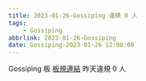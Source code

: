 ```yaml
---
title: 2023-01-26-Gossiping 違規 0 人
tags:
    - Gossiping
abbrlink: 2023-01-26-Gossiping
date: Gossiping-2023-01-26 12:00:00
---
```

Gossiping 板 [板規連結](https://www.ptt.cc/bbs/Gossiping/M.1637425085.A.07D.html)
昨天違規 0 人
